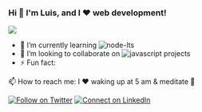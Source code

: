 ### Hi 👋 I'm Luis, and I ❤️ web development!
<img
   src="https://github-readme-stats.vercel.app/api?username=Luis-Enrique-Mora&show_icons=true&theme=tokyonight"
/>

- 🌱 I’m currently learning ![node-lts](https://img.shields.io/badge/Node.js-43853D?style=for-the-badge&logo=node.js&logoColor=white)
- 👷 I’m looking to collaborate on ![javascript](https://img.shields.io/badge/JavaScript-F7DF1E?style=for-the-badge&logo=javascript&logoColor=black) projects
- ⚡ Fun fact: 

📫 How to reach me: I ❤️ waking up at 5 am & meditate 🧘

[![Follow on Twitter](https://img.shields.io/badge/--twitter?label=Twitter&logo=Twitter&style=social)](https://twitter.com/Luis_Enrique_M_) [![Connect on LinkedIn](https://img.shields.io/badge/--linkedin?label=LinkedIn&logo=LinkedIn&style=social)](https://www.linkedin.com/in/luis-enrique-mora)
